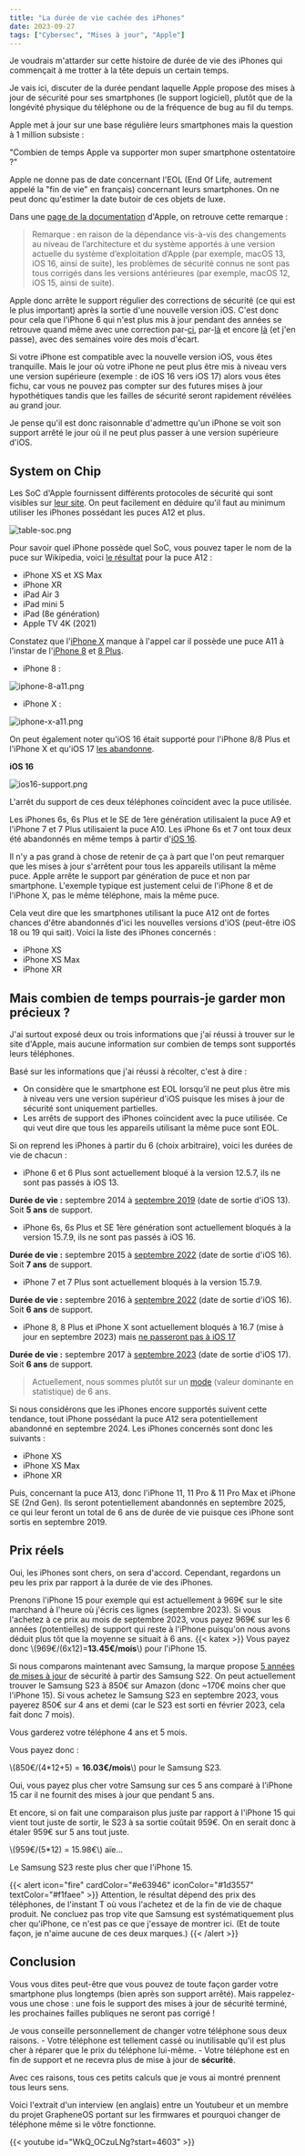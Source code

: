 ```yaml
---
title: "La durée de vie cachée des iPhones"
date: 2023-09-27
tags: ["Cybersec", "Mises à jour", "Apple"]
---
```


Je voudrais m'attarder sur cette histoire de durée de vie des iPhones qui commençait à me trotter à la tête depuis un certain temps.

Je vais ici, discuter de la durée pendant laquelle Apple propose des mises à jour de sécurité pour ses smartphones (le support logiciel), plutôt que de la longévité physique du téléphone ou de la fréquence de bug au fil du temps.

Apple met à jour sur une base régulière leurs smartphones mais la question à 1 million subsiste : 

"Combien de temps Apple va supporter mon super smartphone ostentatoire ?"

Apple ne donne pas de date concernant l'EOL (End Of Life, autrement appelé la "fin de vie" en français) concernant leurs smartphones. On ne peut donc qu'estimer la date butoir de ces objets de luxe.

Dans une [page de la documentation](https://support.apple.com/fr-fr/guide/deployment/depc4c80847a/web) d'Apple, on retrouve cette remarque :

> Remarque : en raison de la dépendance vis-à-vis des changements au niveau de l’architecture et du système apportés à une version actuelle du système dʼexploitation dʼApple (par exemple, macOS 13, iOS 16, ainsi de suite), les problèmes de sécurité connus ne sont pas tous corrigés dans les versions antérieures (par exemple, macOS 12, iOS 15, ainsi de suite).

Apple donc arrête le support régulier des corrections de sécurité (ce qui est le plus important) après la sortie d'une nouvelle version iOS. C'est donc pour cela que l'iPhone 6 qui n'est plus mis à jour pendant des années se retrouve quand même avec une correction par-[ci](https://support.apple.com/en-us/HT212341), par-[là](https://support.apple.com/en-us/HT212548) et encore [là](https://support.apple.com/en-us/HT213597) (et j'en passe), avec des semaines voire des mois d'écart.

Si votre iPhone est compatible avec la nouvelle version iOS, vous êtes tranquille. Mais le jour où votre iPhone ne peut plus être mis à niveau vers une version supérieure (exemple : de iOS 16 vers iOS 17) alors vous êtes fichu, car vous ne pouvez pas compter sur des futures mises à jour hypothétiques tandis que les failles de sécurité seront rapidement révélées au grand jour.

Je pense qu'il est donc raisonnable d'admettre qu'un iPhone se voit son support arrêté le jour où il ne peut plus passer à une version supérieure d'iOS.

## System on Chip

Les SoC d'Apple fournissent différents protocoles de sécurité qui sont visibles sur [leur site](https://support.apple.com/fr-fr/guide/security/sec87716a080/web). On peut facilement en déduire qu'il faut au minimum utiliser les iPhones possédant les puces A12 et plus.

![table-soc.png](img/table-soc.png)

Pour savoir quel iPhone possède quel SoC, vous pouvez taper le nom de la puce sur Wikipedia, voici [le résultat](https://fr.wikipedia.org/wiki/Apple_A12_Bionic) pour la puce A12 :

- iPhone XS et XS Max
- iPhone XR
- iPad Air 3
- iPad mini 5
- iPad (8e génération)
- Apple TV 4K (2021)

Constatez que l'[iPhone X](https://support.apple.com/kb/SP770?locale=fr_FR) manque à l'appel car il possède une puce A11 à l'instar de l'[iPhone 8](https://support.apple.com/kb/SP767?viewlocale=fr_FR&locale=fr_FR) et [8 Plus](https://support.apple.com/kb/SP768?viewlocale=fr_FR&locale=fr_FR).

- iPhone 8 :

![iphone-8-a11.png](img/iphone-8-a11.png)

- iPhone X :

![iphone-x-a11.png](img/iphone-x-a11.png)


On peut également noter qu'iOS 16 était supporté pour l'iPhone 8/8 Plus et l'iPhone X et qu'iOS 17 [les abandonne](https://support.apple.com/fr-fr/guide/iphone/iphe3fa5df43/17.0/ios/17.0).

**iOS 16**

![ios16-support.png](img/ios16-support.png)

L'arrêt du support de ces deux téléphones coïncident avec la puce utilisée.

Les iPhones 6s, 6s Plus et le SE de 1ère génération utilisaient la puce A9 et l'iPhone 7 et 7 Plus utilisaient la puce A10. Les iPhone 6s et 7 ont toux deux été abandonnés en même temps à partir d'[iOS 16](https://support.apple.com/fr-fr/guide/iphone/iphe3fa5df43/16.0/ios/16.0).

Il n'y a pas grand à chose de retenir de ça à part que l'on peut remarquer que les mises à jour s'arrêtent pour tous les appareils utilisant la même puce. Apple arrête le support par génération de puce et non par smartphone. L'exemple typique est justement celui de l'iPhone 8 et de l'iPhone X, pas le même téléphone, mais la même puce.

Cela veut dire que les smartphones utilisant la puce A12 ont de fortes chances d'être abandonnés d'ici les nouvelles versions d'iOS (peut-être iOS 18 ou 19 qui sait). Voici la liste des iPhones concernés :

- iPhone XS
- iPhone XS Max
- iPhone XR


## Mais combien de temps pourrais-je garder mon précieux ?

J'ai surtout exposé deux ou trois informations que j'ai réussi à trouver sur le site d'Apple, mais aucune information sur combien de temps sont supportés leurs téléphones.

Basé sur les informations que j'ai réussi à récolter, c'est à dire :

- On considère que le smartphone est EOL lorsqu’il ne peut plus être mis à niveau vers une version supérieur d'iOS puisque les mises à jour de sécurité sont uniquement partielles.
- Les arrêts de support des iPhones coïncident avec la puce utilisée. Ce qui veut dire que tous les appareils utilisant la même puce sont EOL.

Si on reprend les iPhones à partir du 6 (choix arbitraire), voici les durées de vie de chacun :

- iPhone 6 et 6 Plus sont actuellement bloqué à la version 12.5.7, ils ne sont pas passés à iOS 13.

**Durée de vie :** septembre 2014 à [septembre 2019](https://www.apple.com/newsroom/2019/06/apple-previews-ios-13/) (date de sortie d'iOS 13). Soit **5 ans** de support.


- iPhone 6s, 6s Plus et SE 1ère génération sont actuellement bloqués à la version 15.7.9, ils ne sont pas passés à iOS 16.

**Durée de vie :** septembre 2015 à [septembre 2022](https://www.apple.com/fr/newsroom/2022/09/ios-16-is-available-today/) (date de sortie d'iOS 16). Soit **7 ans** de support.
- iPhone 7 et 7 Plus sont actuellement bloqués à la version 15.7.9.

**Durée de vie :** septembre 2016 à [septembre 2022](https://www.apple.com/fr/newsroom/2022/09/ios-16-is-available-today/) (date de sortie d'iOS 16). Soit **6 ans** de support.
- iPhone 8, 8 Plus et iPhone X sont actuellement bloqués à 16.7 (mise à jour en septembre 2023) mais [ne passeront pas à iOS 17](https://support.apple.com/fr-fr/guide/iphone/iphe3fa5df43/17.0/ios/17.0)

**Durée de vie :** septembre 2017 à [septembre 2023](https://www.apple.com/fr/newsroom/2023/09/ios-17-is-available-today/) (date de sortie d'iOS 17). Soit **6 ans** de support.

> Actuellement, nous sommes plutôt sur un [mode](https://fr.wikipedia.org/wiki/Mode_(statistiques)) (valeur dominante en statistique) de 6 ans.

Si nous considérons que les iPhones encore supportés suivent cette tendance, tout iPhone possédant la puce A12 sera potentiellement abandonné en septembre 2024. Les iPhones concernés sont donc les suivants :

- iPhone XS 
- iPhone XS Max
- iPhone XR

Puis, concernant la puce A13, donc l'iPhone 11, 11 Pro & 11 Pro Max et iPhone SE (2nd Gen). Ils seront potentiellement abandonnés en septembre 2025, ce qui leur feront un total de 6 ans de durée de vie puisque ces iPhone sont sortis en septembre 2019.

## Prix réels

Oui, les iPhones sont chers, on sera d'accord. Cependant, regardons un peu les prix par rapport à la durée de vie des iPhones.

Prenons l'iPhone 15 pour exemple qui est actuellement à 969€ sur le site marchand à l'heure où j'écris ces lignes (septembre 2023). Si vous l'achetez à ce prix au mois de septembre 2023, vous payez 969€ sur les 6 années (potentielles) de support qui reste à l'iPhone puisqu'on nous avons déduit plus tôt que la moyenne se situait à 6 ans.
{{< katex >}}
Vous payez donc \\(969€/(6x12)=**13.45€/mois**\\) pour l'iPhone 15.

Si nous comparons maintenant avec Samsung, la marque propose [5 années de mises à jour](https://security.samsungmobile.com/securityPost.smsb) de sécurité à partir des Samsung S22. On peut actuellement trouver le Samsung S23 à 850€ sur Amazon (donc ~170€ moins cher que l'iPhone 15). Si vous achetez le Samsung S23 en septembre 2023, vous payerez 850€ sur 4 ans et demi (car le S23 est sorti en février 2023, cela fait donc 7 mois).

Vous garderez votre téléphone 4 ans et 5 mois.

Vous payez donc :

\\(850€/(4*12+5) = **16.03€/mois**\\) pour le Samsung S23.

Oui, vous payez plus cher votre Samsung sur ces 5 ans comparé à l'iPhone 15 car il ne fournit des mises à jour que pendant 5 ans.

Et encore, si on fait une comparaison plus juste par rapport à l'iPhone 15 qui vient tout juste de sortir, le S23 à sa sortie coûtait 959€. On en serait donc à étaler 959€ sur 5 ans tout juste.

\\(959€/(5*12) = 15.98€\\) aïe...

Le Samsung S23 reste plus cher que l'iPhone 15.

{{< alert icon="fire" cardColor="#e63946" iconColor="#1d3557" textColor="#f1faee" >}}
Attention, le résultat dépend des prix des téléphones, de l'instant T où vous l'achetez et de la fin de vie de chaque produit. Ne concluez pas trop vite que Samsung est systématiquement plus cher qu'iPhone, ce n'est pas ce que j'essaye de montrer ici. (Et de toute façon, je n'aime aucune de ces deux marques.)
{{< /alert >}}


## Conclusion

Vous vous dites peut-être que vous pouvez de toute façon garder votre smartphone plus longtemps (bien après son support arrêté). Mais rappelez-vous une chose : une fois le support des mises à jour de sécurité terminé, les prochaines failles publiques ne seront pas corrigé !

Je vous conseille personnellement de changer votre téléphone sous deux raisons.
	- Votre téléphone est tellement cassé ou inutilisable qu'il est plus cher à réparer que le prix du téléphone lui-même.
	- Votre téléphone est en fin de support et ne recevra plus de mise à jour de **sécurité**.

Avec ces raisons, tous ces petits calculs que je vous ai montré prennent tous leurs sens.

Voici l'extrait d'un interview (en anglais) entre un Youtubeur et un membre du projet GrapheneOS portant sur les firmwares et pourquoi changer de téléphone même si le vôtre fonctionne.

{{< youtube id="WkQ_OCzuLNg?start=4603" >}}